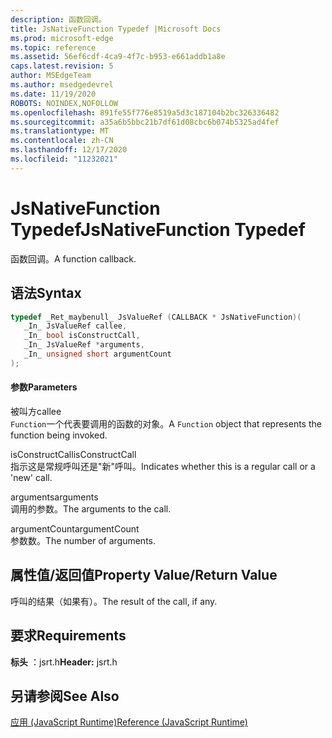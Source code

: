 ```yaml
---
description: 函数回调。
title: JsNativeFunction Typedef |Microsoft Docs
ms.prod: microsoft-edge
ms.topic: reference
ms.assetid: 56ef6cdf-4ca9-4f7c-b953-e661addb1a8e
caps.latest.revision: 5
author: MSEdgeTeam
ms.author: msedgedevrel
ms.date: 11/19/2020
ROBOTS: NOINDEX,NOFOLLOW
ms.openlocfilehash: 891fe55f776e8519a5d3c187104b2bc326336482
ms.sourcegitcommit: a35a6b5bbc21b7df61d08cbc6b074b5325ad4fef
ms.translationtype: MT
ms.contentlocale: zh-CN
ms.lasthandoff: 12/17/2020
ms.locfileid: "11232021"
---
```

# <span data-ttu-id="52eff-103">JsNativeFunction Typedef</span><span class="sxs-lookup"><span data-stu-id="52eff-103">JsNativeFunction Typedef</span></span>

<span data-ttu-id="52eff-104">函数回调。</span><span class="sxs-lookup"><span data-stu-id="52eff-104">A function callback.</span></span>  
  
## <span data-ttu-id="52eff-105">语法</span><span class="sxs-lookup"><span data-stu-id="52eff-105">Syntax</span></span>  
  
```cpp  
typedef _Ret_maybenull_ JsValueRef (CALLBACK * JsNativeFunction)(  
   _In_ JsValueRef callee,  
   _In_ bool isConstructCall,  
   _In_ JsValueRef *arguments,  
   _In_ unsigned short argumentCount  
);  
```  
  
#### <span data-ttu-id="52eff-106">参数</span><span class="sxs-lookup"><span data-stu-id="52eff-106">Parameters</span></span>  
 <span data-ttu-id="52eff-107">被叫方</span><span class="sxs-lookup"><span data-stu-id="52eff-107">callee</span></span>  
 <span data-ttu-id="52eff-108">`Function`一个代表要调用的函数的对象。</span><span class="sxs-lookup"><span data-stu-id="52eff-108">A `Function` object that represents the function being invoked.</span></span>  
  
 <span data-ttu-id="52eff-109">isConstructCall</span><span class="sxs-lookup"><span data-stu-id="52eff-109">isConstructCall</span></span>  
 <span data-ttu-id="52eff-110">指示这是常规呼叫还是"新"呼叫。</span><span class="sxs-lookup"><span data-stu-id="52eff-110">Indicates whether this is a regular call or a 'new' call.</span></span>  
  
 <span data-ttu-id="52eff-111">arguments</span><span class="sxs-lookup"><span data-stu-id="52eff-111">arguments</span></span>  
 <span data-ttu-id="52eff-112">调用的参数。</span><span class="sxs-lookup"><span data-stu-id="52eff-112">The arguments to the call.</span></span>  
  
 <span data-ttu-id="52eff-113">argumentCount</span><span class="sxs-lookup"><span data-stu-id="52eff-113">argumentCount</span></span>  
 <span data-ttu-id="52eff-114">参数数。</span><span class="sxs-lookup"><span data-stu-id="52eff-114">The number of arguments.</span></span>  
  
## <span data-ttu-id="52eff-115">属性值/返回值</span><span class="sxs-lookup"><span data-stu-id="52eff-115">Property Value/Return Value</span></span>  
 <span data-ttu-id="52eff-116">呼叫的结果（如果有）。</span><span class="sxs-lookup"><span data-stu-id="52eff-116">The result of the call, if any.</span></span>  
  
## <span data-ttu-id="52eff-117">要求</span><span class="sxs-lookup"><span data-stu-id="52eff-117">Requirements</span></span>  
 <span data-ttu-id="52eff-118">**标头** ：jsrt.h</span><span class="sxs-lookup"><span data-stu-id="52eff-118">**Header:** jsrt.h</span></span>  
  
## <span data-ttu-id="52eff-119">另请参阅</span><span class="sxs-lookup"><span data-stu-id="52eff-119">See Also</span></span>  
 [<span data-ttu-id="52eff-120">应用 (JavaScript Runtime)</span><span class="sxs-lookup"><span data-stu-id="52eff-120">Reference (JavaScript Runtime)</span></span>](../chakra-hosting/reference-javascript-runtime.md)
